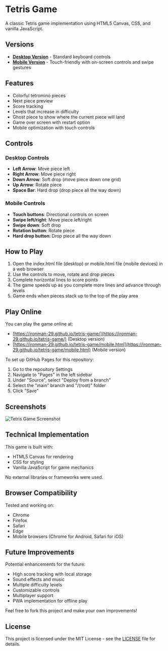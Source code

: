 # Tetris Game

A classic Tetris game implementation using HTML5 Canvas, CSS, and vanilla JavaScript.

## Versions

- **[Desktop Version](index.html)** - Standard keyboard controls
- **[Mobile Version](mobile.html)** - Touch-friendly with on-screen controls and swipe gestures

## Features

- Colorful tetromino pieces
- Next piece preview
- Score tracking
- Levels that increase in difficulty
- Ghost piece to show where the current piece will land
- Game over screen with restart option
- Mobile optimization with touch controls

## Controls

### Desktop Controls
- **Left Arrow**: Move piece left
- **Right Arrow**: Move piece right 
- **Down Arrow**: Soft drop (move piece down one grid)
- **Up Arrow**: Rotate piece
- **Space Bar**: Hard drop (drop piece all the way down)

### Mobile Controls
- **Touch buttons**: Directional controls on screen
- **Swipe left/right**: Move piece left/right
- **Swipe down**: Soft drop
- **Rotation button**: Rotate piece
- **Hard drop button**: Drop piece all the way down

## How to Play

1. Open the index.html file (desktop) or mobile.html file (mobile devices) in a web browser
2. Use the controls to move, rotate and drop pieces
3. Complete horizontal lines to score points
4. The game speeds up as you complete more lines and advance through levels
5. Game ends when pieces stack up to the top of the play area

## Play Online

You can play the game online at:
- [https://ironman-29.github.io/tetris-game/](https://ironman-29.github.io/tetris-game/) (Desktop version)
- [https://ironman-29.github.io/tetris-game/mobile.html](https://ironman-29.github.io/tetris-game/mobile.html) (Mobile version)

To set up GitHub Pages for this repository:
1. Go to the repository Settings
2. Navigate to "Pages" in the left sidebar
3. Under "Source", select "Deploy from a branch"
4. Select the "main" branch and "/(root)" folder
5. Click "Save"

## Screenshots

![Tetris Game Screenshot](https://github.com/ironman-29/tetris-game/raw/main/screenshots/tetris-screenshot.png)

## Technical Implementation

This game is built with:
- HTML5 Canvas for rendering
- CSS for styling
- Vanilla JavaScript for game mechanics

No external libraries or frameworks were used.

## Browser Compatibility

Tested and working on:
- Chrome
- Firefox
- Safari
- Edge
- Mobile browsers (Chrome for Android, Safari for iOS)

## Future Improvements

Potential enhancements for the future:
- High score tracking with local storage
- Sound effects and music
- Multiple difficulty levels
- Customizable controls
- Multiplayer support
- PWA implementation for offline play

Feel free to fork this project and make your own improvements!

## License

This project is licensed under the MIT License - see the [LICENSE](LICENSE) file for details.
